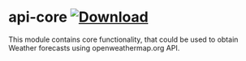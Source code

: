 # api-core [ ![Download](https://api.bintray.com/packages/xsavikx/openweathermap-java-api/api-core/images/download.svg) ](https://bintray.com/xsavikx/openweathermap-java-api/api-core/_latestVersion)

This module contains core functionality, that could be used to obtain Weather forecasts using openweathermap.org API.